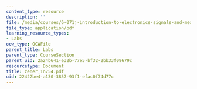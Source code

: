 ```yaml
---
content_type: resource
description: ''
file: /media/courses/6-071j-introduction-to-electronics-signals-and-measurement-spring-2006/22422be4a130385793f1efac0f74d77c_zener_1n754.pdf
file_type: application/pdf
learning_resource_types:
- Labs
ocw_type: OCWFile
parent_title: Labs
parent_type: CourseSection
parent_uid: 2a24b641-e32b-77e5-bf32-2bb33f09679c
resourcetype: Document
title: zener_1n754.pdf
uid: 22422be4-a130-3857-93f1-efac0f74d77c
---
```

